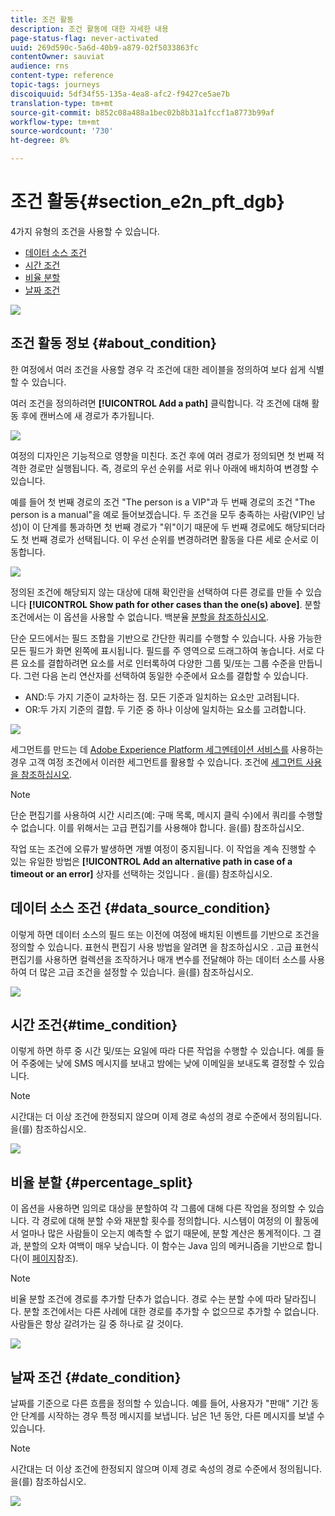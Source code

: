 ```yaml
---
title: 조건 활동
description: 조건 활동에 대한 자세한 내용
page-status-flag: never-activated
uuid: 269d590c-5a6d-40b9-a879-02f5033863fc
contentOwner: sauviat
audience: rns
content-type: reference
topic-tags: journeys
discoiquuid: 5df34f55-135a-4ea8-afc2-f9427ce5ae7b
translation-type: tm+mt
source-git-commit: b852c08a488a1bec02b8b31a1fccf1a8773b99af
workflow-type: tm+mt
source-wordcount: '730'
ht-degree: 8%

---
```



# 조건 활동{#section_e2n_pft_dgb}

4가지 유형의 조건을 사용할 수 있습니다.

* [데이터 소스 조건](#data_source_condition)
* [시간 조건](#time_condition)
* [비율 분할](#percentage_split)
* [날짜 조건](#date_condition)

![](../assets/journey49.png)

## 조건 활동 정보 {#about_condition}

한 여정에서 여러 조건을 사용할 경우 각 조건에 대한 레이블을 정의하여 보다 쉽게 식별할 수 있습니다.

여러 조건을 정의하려면 **[!UICONTROL Add a path]** 클릭합니다. 각 조건에 대해 활동 후에 캔버스에 새 경로가 추가됩니다.

![](../assets/journey47.png)

여정의 디자인은 기능적으로 영향을 미친다. 조건 후에 여러 경로가 정의되면 첫 번째 적격한 경로만 실행됩니다. 즉, 경로의 우선 순위를 서로 위나 아래에 배치하여 변경할 수 있습니다.

예를 들어 첫 번째 경로의 조건 &quot;The person is a VIP&quot;과 두 번째 경로의 조건 &quot;The person is a manual&quot;을 예로 들어보겠습니다. 두 조건을 모두 충족하는 사람(VIP인 남성)이 이 단계를 통과하면 첫 번째 경로가 &quot;위&quot;이기 때문에 두 번째 경로에도 해당되더라도 첫 번째 경로가 선택됩니다. 이 우선 순위를 변경하려면 활동을 다른 세로 순서로 이동합니다.

![](../assets/journey48.png)

정의된 조건에 해당되지 않는 대상에 대해 확인란을 선택하여 다른 경로를 만들 수 있습니다 **[!UICONTROL Show path for other cases than the one(s) above]**. 분할 조건에서는 이 옵션을 사용할 수 없습니다. 백분율 [분할을 참조하십시오](#percentage_split).

단순 모드에서는 필드 조합을 기반으로 간단한 쿼리를 수행할 수 있습니다. 사용 가능한 모든 필드가 화면 왼쪽에 표시됩니다. 필드를 주 영역으로 드래그하여 놓습니다. 서로 다른 요소를 결합하려면 요소를 서로 인터록하여 다양한 그룹 및/또는 그룹 수준을 만듭니다. 그런 다음 논리 연산자를 선택하여 동일한 수준에서 요소를 결합할 수 있습니다.

* AND:두 가지 기준이 교차하는 점. 모든 기준과 일치하는 요소만 고려됩니다.
* OR:두 가지 기준의 결합. 두 기준 중 하나 이상에 일치하는 요소를 고려합니다.

![](../assets/journey64.png)

세그먼트를 만드는 데 [Adobe Experience Platform 세그멘테이션 서비스를](https://docs.adobe.com/content/help/en/experience-platform/segmentation/home.html) 사용하는 경우 고객 여정 조건에서 이러한 세그먼트를 활용할 수 있습니다. 조건에 [세그먼트 사용을 참조하십시오](../segment/using-a-segment.md).


>[!NOTE]
>
>단순 편집기를 사용하여 시간 시리즈(예: 구매 목록, 메시지 클릭 수)에서 쿼리를 수행할 수 없습니다. 이를 위해서는 고급 편집기를 사용해야 합니다. [](../expression/expressionadvanced.md)을(를) 참조하십시오.


작업 또는 조건에 오류가 발생하면 개별 여정이 중지됩니다. 이 작업을 계속 진행할 수 있는 유일한 방법은 **[!UICONTROL Add an alternative path in case of a timeout or an error]** 상자를 선택하는 것입니다 . [](../building-journeys/using-the-journey-designer.md#paths)을(를) 참조하십시오.

## 데이터 소스 조건 {#data_source_condition}

이렇게 하면 데이터 소스의 필드 또는 이전에 여정에 배치된 이벤트를 기반으로 조건을 정의할 수 있습니다. 표현식 편집기 사용 방법을 알려면 을 참조하십시오 [](../expression/expressionadvanced.md). 고급 표현식 편집기를 사용하면 컬렉션을 조작하거나 매개 변수를 전달해야 하는 데이터 소스를 사용하여 더 많은 고급 조건을 설정할 수 있습니다. [](../datasource/external-data-sources.md)을(를) 참조하십시오.

![](../assets/journey50.png)

## 시간 조건{#time_condition}

이렇게 하면 하루 중 시간 및/또는 요일에 따라 다른 작업을 수행할 수 있습니다. 예를 들어 주중에는 낮에 SMS 메시지를 보내고 밤에는 낮에 이메일을 보내도록 결정할 수 있습니다.

>[!NOTE]
>
>시간대는 더 이상 조건에 한정되지 않으며 이제 경로 속성의 경로 수준에서 정의됩니다. [](../building-journeys/timezone-management.md)을(를) 참조하십시오.

![](../assets/journey51.png)

## 비율 분할 {#percentage_split}

이 옵션을 사용하면 임의로 대상을 분할하여 각 그룹에 대해 다른 작업을 정의할 수 있습니다. 각 경로에 대해 분할 수와 재분할 횟수를 정의합니다. 시스템이 여정의 이 활동에서 얼마나 많은 사람들이 오는지 예측할 수 없기 때문에, 분할 계산은 통계적이다. 그 결과, 분할의 오차 여백이 매우 낮습니다. 이 함수는 Java 임의 메커니즘을 기반으로 합니다(이 [페이지](https://docs.oracle.com/javase/7/docs/api/java/util/Random.html)참조).

>[!NOTE]
>
>비율 분할 조건에 경로를 추가할 단추가 없습니다. 경로 수는 분할 수에 따라 달라집니다. 분할 조건에서는 다른 사례에 대한 경로를 추가할 수 없으므로 추가할 수 없습니다. 사람들은 항상 갈려가는 길 중 하나로 갈 것이다.


![](../assets/journey52.png)

## 날짜 조건 {#date_condition}

날짜를 기준으로 다른 흐름을 정의할 수 있습니다. 예를 들어, 사용자가 &quot;판매&quot; 기간 동안 단계를 시작하는 경우 특정 메시지를 보냅니다. 남은 1년 동안, 다른 메시지를 보낼 수 있습니다.

>[!NOTE]
>
>시간대는 더 이상 조건에 한정되지 않으며 이제 경로 속성의 경로 수준에서 정의됩니다. [](../building-journeys/timezone-management.md)을(를) 참조하십시오.

![](../assets/journey53.png)
